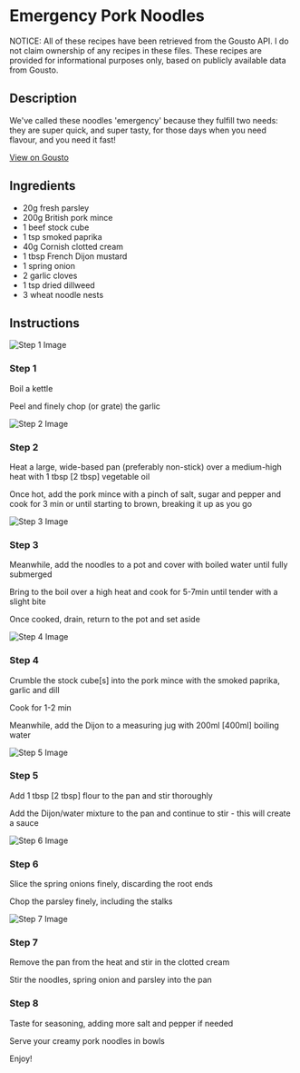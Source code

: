 # Emergency Pork Noodles 

NOTICE: All of these recipes have been retrieved from the Gousto API. I do not claim ownership of any recipes in these files. These recipes are provided for informational purposes only, based on publicly available data from Gousto.

## Description

We've called these noodles 'emergency' because they fulfill two needs: they are super quick, and super tasty, for those days when you need flavour, and you need it fast! 

[View on Gousto](https://www.gousto.co.uk/recipes/cookbook/emergency-pork-noodles)

## Ingredients

- 20g fresh parsley
- 200g British pork mince 
- 1 beef stock cube
- 1 tsp smoked paprika
- 40g Cornish clotted cream 
- 1 tbsp French Dijon mustard 
- 1 spring onion
- 2 garlic cloves 
- 1 tsp dried dillweed 
- 3 wheat noodle nests 

## Instructions

![Step 1 Image](https://production-media.gousto.co.uk/cms/recipe-step-image/613.-step-1-x200.jpg)

### Step 1

Boil&nbsp;a kettle


Peel and finely chop (or grate) the garlic

![Step 2 Image](https://production-media.gousto.co.uk/cms/recipe-step-image/613.-step-2-x200.jpg)

### Step 2

Heat a large, wide-based pan (preferably non-stick) over a medium-high heat with 1 tbsp <span class="text-danger">[2 tbsp]</span> vegetable oil


Once hot, add the pork mince with a pinch of salt, sugar and pepper and cook for 3 min or until starting to brown, breaking it up as you go

![Step 3 Image](https://production-media.gousto.co.uk/cms/recipe-step-image/613.-step-3-x200.jpg)

### Step 3

Meanwhile, add the noodles to a pot and cover with boiled water until fully submerged


Bring to the boil over a high heat and cook for 5-7min until tender with a slight bite


Once cooked, drain, return to the pot and set aside

![Step 4 Image](https://production-media.gousto.co.uk/cms/recipe-step-image/613.-step-4-x200.jpg)

### Step 4

Crumble the stock cube<span class="text-danger">[s]</span> into the pork mince with the smoked paprika, garlic and dill&nbsp;


Cook for 1-2 min


Meanwhile, add the Dijon to a measuring jug with 200ml <span class="text-danger">[400ml]</span> boiling water

![Step 5 Image](https://production-media.gousto.co.uk/cms/recipe-step-image/613.-step-5-x200.jpg)

### Step 5

Add 1 tbsp <span class="text-danger">[2 tbsp]</span> flour to the pan and stir thoroughly


Add the Dijon/water mixture to the pan and continue to stir - this will create a sauce

![Step 6 Image](https://production-media.gousto.co.uk/cms/recipe-step-image/613.-step-6-x200.jpg)

### Step 6

Slice the spring onions finely, discarding the root ends


Chop the parsley finely, including the stalks

![Step 7 Image](https://production-media.gousto.co.uk/cms/recipe-step-image/613.-step-7-x200.jpg)

### Step 7

Remove the pan from the heat and stir in the clotted cream


Stir the noodles, spring onion and parsley into the pan

### Step 8

Taste for seasoning, adding more salt and pepper if needed


Serve your creamy pork noodles in bowls&nbsp;


Enjoy!

